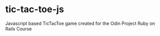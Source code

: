 # tic-tac-toe-js
Javascript based TicTacToe game created for the Odin Project Ruby on Rails Course 
